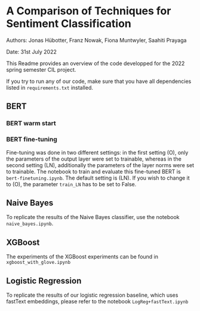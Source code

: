 # A Comparison of Techniques for Sentiment Classification

Authors: Jonas Hübotter, Franz Nowak, Fiona Muntwyler, Saahiti Prayaga

Date: 31st July 2022

This Readme provides an overview of the code developped for the 2022 spring semester CIL project.

If you try to run any of our code, make sure that you have all dependencies listed in `requirements.txt` installed.

## BERT
### BERT warm start

### BERT fine-tuning
Fine-tuning was done in two different settings: in the first setting (O), only the parameters of the output layer were set to trainable, whereas in the second setting (LN), additionally the parameters of the layer norms were set to trainable.
The notebook to train and evaluate this fine-tuned BERT is `bert-finetuning.ipynb`.
The default setting is (LN). If you wish to change it to (O), the parameter `train_LN` has to be set to False.


## Naive Bayes

To replicate the results of the Naive Bayes classifier, use the notebook ``naive_bayes.ipynb``.

## XGBoost

The experiments of the XGBoost experiments can be found in ``xgboost_with_glove.ipynb``

## Logistic Regression

To replicate the results of our logistic regression baseline, which uses fastText embeddings, please refer to the notebook ``LogReg+fastText.ipynb``
